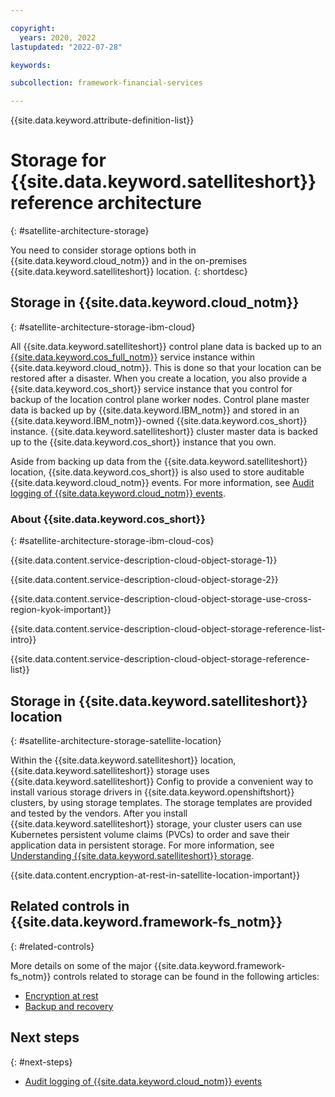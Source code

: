 ```yaml
---

copyright:
  years: 2020, 2022
lastupdated: "2022-07-28"

keywords: 

subcollection: framework-financial-services

---
```


{{site.data.keyword.attribute-definition-list}}

# Storage for {{site.data.keyword.satelliteshort}} reference architecture
{: #satellite-architecture-storage}

You need to consider storage options both in {{site.data.keyword.cloud_notm}} and in the on-premises {{site.data.keyword.satelliteshort}} location.
{: shortdesc}

## Storage in {{site.data.keyword.cloud_notm}}
{: #satellite-architecture-storage-ibm-cloud}

All {{site.data.keyword.satelliteshort}} control plane data is backed up to an [{{site.data.keyword.cos_full_notm}}](/docs/cloud-object-storage?topic=cloud-object-storage-about-cloud-object-storage) service instance within {{site.data.keyword.cloud_notm}}. This is done so that your location can be restored after a disaster. When you create a location, you also provide a {{site.data.keyword.cos_short}} service instance that you control for backup of the location control plane worker nodes. Control plane master data is backed up by {{site.data.keyword.IBM_notm}} and stored in an {{site.data.keyword.IBM_notm}}-owned {{site.data.keyword.cos_short}} instance. {{site.data.keyword.satelliteshort}} cluster master data is backed up to the {{site.data.keyword.cos_short}} instance that you own.

Aside from backing up data from the {{site.data.keyword.satelliteshort}} location, {{site.data.keyword.cos_short}} is also used to store auditable {{site.data.keyword.cloud_notm}} events. For more information, see [Audit logging of {{site.data.keyword.cloud_notm}} events](/docs/allowlist/framework-financial-services?topic=framework-financial-services-shared-logging-audit).

### About {{site.data.keyword.cos_short}}
{: #satellite-architecture-storage-ibm-cloud-cos}

{{site.data.content.service-description-cloud-object-storage-1}}

{{site.data.content.service-description-cloud-object-storage-2}}

{{site.data.content.service-description-cloud-object-storage-use-cross-region-kyok-important}}

{{site.data.content.service-description-cloud-object-storage-reference-list-intro}}

{{site.data.content.service-description-cloud-object-storage-reference-list}}

## Storage in {{site.data.keyword.satelliteshort}} location
{: #satellite-architecture-storage-satellite-location}

Within the {{site.data.keyword.satelliteshort}} location, {{site.data.keyword.satelliteshort}} storage uses {{site.data.keyword.satelliteshort}} Config to provide a convenient way to install various storage drivers in {{site.data.keyword.openshiftshort}} clusters, by using storage templates. The storage templates are provided and tested by the vendors. After you install {{site.data.keyword.satelliteshort}} storage, your cluster users can use Kubernetes persistent volume claims (PVCs) to order and save their application data in persistent storage. For more information, see [Understanding {{site.data.keyword.satelliteshort}} storage](/docs/satellite?topic=satellite-sat-storage-template-ov).

{{site.data.content.encryption-at-rest-in-satellite-location-important}}

## Related controls in {{site.data.keyword.framework-fs_notm}} 
{: #related-controls}

More details on some of the major {{site.data.keyword.framework-fs_notm}} controls related to storage can be found in the following articles:

- [Encryption at rest](/docs/allowlist/framework-financial-services?topic=framework-financial-services-shared-encryption-at-rest)
- [Backup and recovery](/docs/allowlist/framework-financial-services?topic=framework-financial-services-shared-bcdr)

## Next steps
{: #next-steps}

* [Audit logging of {{site.data.keyword.cloud_notm}} events](/docs/allowlist/framework-financial-services?topic=framework-financial-services-shared-logging-audit)
